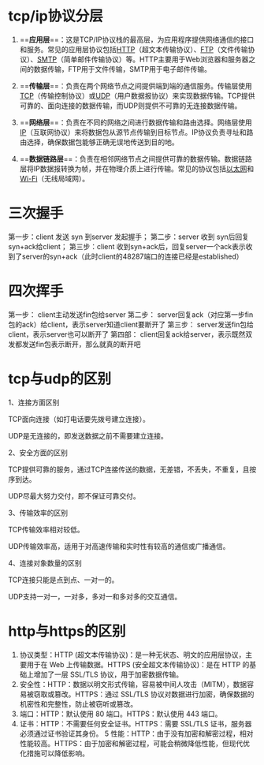 # tcp/ip协议分层
1. ==‌**应用层**‌==：这是TCP/IP协议栈的最高层，为应用程序提供网络通信的接口和服务。常见的应用层协议包括[HTTP](https://www.baidu.com/s?wd=HTTP&usm=1&ie=utf-8&rsv_pq=850a4aff001e80db&oq=tcp%E5%88%86%E5%B1%82&rsv_t=c362Te%2BZo8JsN5cUxFFNo0TSSKyryvL9lIqn8ku57RB47JNh%2F13CuiELMUk&rsv_dl=re_dqa_generate&sa=re_dqa_generate)（超文本传输协议）、[FTP](https://www.baidu.com/s?wd=FTP&usm=1&ie=utf-8&rsv_pq=850a4aff001e80db&oq=tcp%E5%88%86%E5%B1%82&rsv_t=c362Te%2BZo8JsN5cUxFFNo0TSSKyryvL9lIqn8ku57RB47JNh%2F13CuiELMUk&rsv_dl=re_dqa_generate&sa=re_dqa_generate)（文件传输协议）、[SMTP](https://www.baidu.com/s?wd=SMTP&usm=1&ie=utf-8&rsv_pq=850a4aff001e80db&oq=tcp%E5%88%86%E5%B1%82&rsv_t=1ec25LpcXVyVAH7j7Z1IhH%2B0enZ27%2BtcHFuZA1govsnhw20Jgipzrovg63A&rsv_dl=re_dqa_generate&sa=re_dqa_generate)（简单邮件传输协议）等。HTTP主要用于Web浏览器和服务器之间的数据传输，FTP用于文件传输，SMTP用于电子邮件传输。
    
2. ==‌**传输层**‌==：负责在两个网络节点之间提供端到端的通信服务。传输层使用[TCP](https://www.baidu.com/s?wd=TCP&usm=1&ie=utf-8&rsv_pq=850a4aff001e80db&oq=tcp%E5%88%86%E5%B1%82&rsv_t=1ec25LpcXVyVAH7j7Z1IhH%2B0enZ27%2BtcHFuZA1govsnhw20Jgipzrovg63A&rsv_dl=re_dqa_generate&sa=re_dqa_generate)（传输控制协议）或[UDP](https://www.baidu.com/s?wd=UDP&usm=1&ie=utf-8&rsv_pq=850a4aff001e80db&oq=tcp%E5%88%86%E5%B1%82&rsv_t=e1d7eZfSWw5zq5HfPBu79929f4Aa5yOLU%2FPZzwCEfqD8Di1ylIQBXEIZL8g&rsv_dl=re_dqa_generate&sa=re_dqa_generate)（用户数据报协议）来实现数据传输。TCP提供可靠的、面向连接的数据传输，而UDP则提供不可靠的无连接数据传输。
    
3. ==‌**网络层**‌==：负责在不同的网络之间进行数据传输和路由选择。网络层使用[IP](https://www.baidu.com/s?wd=IP&usm=1&ie=utf-8&rsv_pq=850a4aff001e80db&oq=tcp%E5%88%86%E5%B1%82&rsv_t=e1d7eZfSWw5zq5HfPBu79929f4Aa5yOLU%2FPZzwCEfqD8Di1ylIQBXEIZL8g&rsv_dl=re_dqa_generate&sa=re_dqa_generate)（互联网协议）来将数据包从源节点传输到目标节点。IP协议负责寻址和路由选择，确保数据包能够正确无误地传送到目的地。
    
4. ==‌**数据链路层**‌==：负责在相邻网络节点之间提供可靠的数据传输。数据链路层将IP数据报转换为帧，并在物理介质上进行传输。常见的协议包括[以太网](https://www.baidu.com/s?wd=%E4%BB%A5%E5%A4%AA%E7%BD%91&usm=1&ie=utf-8&rsv_pq=850a4aff001e80db&oq=tcp%E5%88%86%E5%B1%82&rsv_t=d81eEjitFo5tpZbEMs9zqkQCQEzsoE%2FF3qDJUI3i80rMRVGt14V6XhT2MaQ&rsv_dl=re_dqa_generate&sa=re_dqa_generate)和[Wi-Fi](https://www.baidu.com/s?wd=Wi-Fi&usm=1&ie=utf-8&rsv_pq=850a4aff001e80db&oq=tcp%E5%88%86%E5%B1%82&rsv_t=a339Tl6kpZrtDmn6LMddAeHBgmgrlwiQE39a7a2rJa54keKcgFnfrFkSbyw&rsv_dl=re_dqa_generate&sa=re_dqa_generate)（无线局域网）。
# 三次握手

第一步：client 发送 syn 到server 发起握手；
第二步：server 收到 syn后回复syn+ack给client；
第三步：client 收到syn+ack后，回复server一个ack表示收到了server的syn+ack（此时client的48287端口的连接已经是established）

# 四次挥手
第一步： client主动发送fin包给server
第二步： server回复ack（对应第一步fin包的ack）给client，表示server知道client要断开了
第三步： server发送fin包给client，表示server也可以断开了
第四部： client回复ack给server，表示既然双发都发送fin包表示断开，那么就真的断开吧

# tcp与udp的区别
1、连接方面区别

TCP面向连接（如打电话要先拨号建立连接）。

UDP是无连接的，即发送数据之前不需要建立连接。

2、安全方面的区别

TCP提供可靠的服务，通过TCP连接传送的数据，无差错，不丢失，不重复，且按序到达。

UDP尽最大努力交付，即不保证可靠交付。

3、传输效率的区别

TCP传输效率相对较低。

UDP传输效率高，适用于对高速传输和实时性有较高的通信或广播通信。

4、连接对象数量的区别

TCP连接只能是点到点、一对一的。

UDP支持一对一，一对多，多对一和多对多的交互通信。
# http与https的区别
1. 协议类型：HTTP (超文本传输协议)：是一种无状态、明文的应用层协议，主要用于在 Web 上传输数据。HTTPS (安全超文本传输协议)：是在 HTTP 的基础上增加了一层 SSL/TLS 协议，用于加密数据传输。
2. 安全性：HTTP：数据以明文形式传输，容易被中间人攻击（MITM），数据容易被窃取或篡改。HTTPS：通过 SSL/TLS 协议对数据进行加密，确保数据的机密性和完整性，防止被窃听或篡改。
3. 端口：HTTP：默认使用 80 端口。HTTPS：默认使用 443 端口。
4. 证书：HTTP：不需要任何安全证书。HTTPS：需要 SSL/TLS 证书，服务器必须通过证书验证其身份。
5 性能：HTTP：由于没有加密和解密过程，相对性能较高。HTTPS：由于加密和解密过程，可能会稍微降低性能，但现代优化措施可以降低影响。